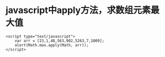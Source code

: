 # javascript中apply方法，求数组元素最大值 #

	<script type="text/javascript">
		var arr = [23,1,48,563,902,5263,7,1009];
		alert(Math.max.apply(Math, arr));
	</script>
